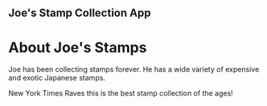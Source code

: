 Joe's Stamp Collection App 
---

# About Joe's Stamps

Joe has been collecting stamps forever. He has a wide variety of expensive and exotic Japanese stamps. 

New York Times Raves this is the best stamp collection of the ages!